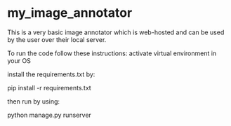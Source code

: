 # my_image_annotator
This is a very basic image annotator which is web-hosted and can be used by the user over their local server.

To run the code follow these instructions:
activate virtual environment in your OS


install the requirements.txt by:

pip install -r requirements.txt


then run by using:

python manage.py runserver
